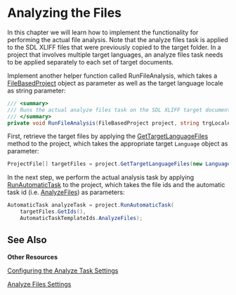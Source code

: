 Analyzing the Files
==

In this chapter we will learn how to implement the functionality for performing the actual file analysis. Note that the analyze files task is applied to the SDL XLIFF files that were previously copied to the target folder. In a project that involves multiple target languages, an analyze files task needs to be applied separately to each set of target documents.

Implement another helper function called RunFileAnalysis, which takes a [FileBasedProject](../../api/projectautomation/Sdl.ProjectAutomation.FileBased.FileBasedProject.yml) object as parameter as well as the target language locale as string parameter:

```cs
/// <summary>
/// Runs the actual analyze files task on the SDL XLIFF target documents.
/// </summary> 
private void RunFileAnalysis(FileBasedProject project, string trgLocale)
```

First, retrieve the target files by applying the [GetTargetLanguageFiles](../../api/projectautomation/Sdl.ProjectAutomation.FileBased.FileBasedProject.yml#Sdl_ProjectAutomation_FileBased_FileBasedProject_GetTargetLanguageFiles) method to the project, which takes the appropriate target ```Language``` object as parameter:

```cs
ProjectFile[] targetFiles = project.GetTargetLanguageFiles(new Language(CultureInfo.GetCultureInfo(trgLocale)));
```

In the next step, we perform the actual analysis task by applying [RunAutomaticTask](../..//api/projectautomation/Sdl.ProjectAutomation.FileBased.FileBasedProject.yml#Sdl_ProjectAutomation_FileBased_FileBasedProject_RunAutomaticTask_System_Guid___System_String_) to the project, which takes the file ids and the automatic task id (i.e. [AnalyzeFiles](../../api/projectautomation/Sdl.ProjectAutomation.Core.AutomaticTaskTemplateIds.yml#Sdl_ProjectAutomation_Core_AutomaticTaskTemplateIds_AnalyzeFiles)) as parameters:

```cs
AutomaticTask analyzeTask = project.RunAutomaticTask(
    targetFiles.GetIds(),
    AutomaticTaskTemplateIds.AnalyzeFiles);
```

See Also
--

**Other Resources**

[Configuring the Analyze Task Settings](configuring_the_analyze_task_settings.md)

[Analyze Files Settings](analyze_files_settings.md)